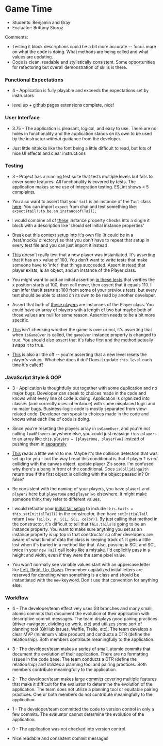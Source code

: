 # Game Time
* Students: Benjamin and Gray
* Evaluator: Brittany Storoz

Comments:
* Testing it block descriptions could be a bit more accurate -- focus more on what the code is doing. What methods are being called and what values are updating.
* Code is clean, readable and stylistically consistent. Some opportunities for refactoring but overall demonstration of skills is there.

### Functional Expectations

* 4 - Application is fully playable and exceeds the expectations set by instructors

* level up + github pages extensions complete, nice!

### User Interface

* 3.75 - The application is pleasant, logical, and easy to use. There are no holes in functionality and the application stands on its own to be used by the instructor _without_ guidance from the developer.

* Just little nitpicks like the font being a little difficult to read, but lots of nice UI effects and clear instructions

### Testing

* 3 - Project has a running test suite that tests multiple levels but fails to cover some features. All functionality is covered by tests. The application makes some use of integration testing. ESLint shows < 5 complaints.

* You also want to assert that your `tail` is an instance of the `Tail` class [here](https://github.com/GraySmith00/gs-bp-game-time/blob/master/test/Tail-test.js#L6-L8). You can import `expect` from chai and test something like: `expect(tail).to.be.an.instanceof(Tail);`

* I would combine all of [these](https://github.com/GraySmith00/gs-bp-game-time/blob/master/test/Tail-test.js#L11-L35) instance property checks into a single it block with a description like 'should set initial instance properties'

* Break out this context [setup](https://github.com/GraySmith00/gs-bp-game-time/blob/master/test/Player-test.js#L7-L19) into it's own file (it could be in a /test/mocks/ directory) so that you don't have to repeat that setup in every test file and you can just import it instead

* [This](https://github.com/GraySmith00/gs-bp-game-time/blob/master/test/Player-test.js#L25-L27) doesn't really test that a new player was instantiated. It's asserting that it has an x value of 100. You don't want to write tests that make someone have to 'infer' that things succeeded. Assert instead that player exists, is an object, and an instance of the Player class.

* You might want to add an initial assertion [in these tests](https://github.com/GraySmith00/gs-bp-game-time/blob/master/test/Player-test.js#L55-L57) that verifies the x position starts at 100, then call move, then assert that it equals 110. I can infer that it starts at 100 from some of your previous tests, but every test should be able to stand on its own to be read by another developer.

* Assert that both of [these players](https://github.com/GraySmith00/gs-bp-game-time/blob/master/test/Game-test.js#L41) are instances of the Player class. You could have an array of players with a length of two but maybe both of those values are null for some reason. Assertion needs to be a bit more specific. 

* [This](https://github.com/GraySmith00/gs-bp-game-time/blob/master/test/Game-test.js#L44) isn't checking whether the game is over or not, it's asserting that when `isGameOver` is called, the `gameOver` instance property is changed to true. You should also assert that it's false first and the method actually swaps it to true.

* [This](https://github.com/GraySmith00/gs-bp-game-time/blob/master/test/Game-test.js#L58) is also a little off -- you're asserting that a new level resets the player's values. What else does it do? Does it update `this.level` each time it's called?

### JavaScript Style & OOP

* 3 - Application is thoughtfully put together with some duplication and no major bugs. Developer can speak to choices made in the code and knows what every line of code is doing. Application is organized into classes (and correctly uses inheritance) with some misplaced logic and no major bugs. Business-logic code is mostly separated from view-related code. Developer can speak to choices made in the code and knows what each line of code is doing.

* Since you're resetting the players array in `isGameOver`, and you're not calling `loadPlayers` anywhere else, you could just reassign `this.players` to an array like `this.players = [playerOne, playerTwo]` instead of pushing them in [separately](https://github.com/GraySmith00/gs-bp-game-time/blob/master/lib/Game.js#L22-L23)

* [This](https://github.com/GraySmith00/gs-bp-game-time/blob/master/lib/Game.js#L103) reads a little weird to me. Maybe it's the collision detection that was set up for you - but the way I read this conditional is that if player 1 is *not* colliding with the canvas object, update player 2's score. I'm confused why there's a bang in front of the conditional. Does `isCollidingWith` return true if the first object is colliding with the object passed in? Or false?

* Be consistent with the naming of your players, you have `player1` and `player2` [here](https://github.com/GraySmith00/gs-bp-game-time/blob/master/lib/Game.js#L95) but `playerOne` and `playerTwo` elsewhere. It might make someone think they refer to different values.

* I would refactor your [initial tail setup](https://github.com/GraySmith00/gs-bp-game-time/blob/master/lib/Tail.js#L11-L18) to include `this.tails = this.setInitialTail()` in the constructor, then have `setInitialTail` return `[new Tail(x, y, SCL, SCL, color)]`. By just calling that method in the constructor, it's difficult to tell that `this.tails` is going to be an instance property. You want to make sure anything you set as an instance property is up top in that constructor so other developers are aware of what kind of data the class is keeping track of. It gets a little lost when it's buried in a method like that. Also, passing in SCL and SCL twice in your `new Tail` call looks like a mistake. I'd explicitly pass in a height and width, even if they were the same pixel value. 

* You won't normally see variable values start with an uppercase letter like [Left, Right, Up, Down](https://github.com/GraySmith00/gs-bp-game-time/blob/master/lib/Tail.js#L33-L42). Remember capitalized initial letters are reserved for denoting when something is a class and should be instantiated with the `new` keyword. Don't use that convention for anything else.

### Workflow

* 4 - The developer/team effectively uses Git branches and many small, atomic commits that document the evolution of their application with descriptive commit messages. The team displays good pairing practices (driver-navigator, dividing up work, etc) and utilizes some sort of planning tool (GitHub issues, Waffle, Trello, etc). The team develops a clear MVP (minimum viable product) and conducts a DTR (define the relationship). Both members contribute meaningfully to the application.
* 3 - The developer/team makes a series of small, atomic commits that document the evolution of their application. There are no formatting issues in the code base. The team conducts a DTR (define the relationship) and utilizes a planning tool and pairing practices. Both members contribute meaningfully to the application.
* 2 - The developer/team makes large commits covering multiple features that make it difficult for the evaluator to determine the evolution of the application. The team does not utilize a planning tool or equitable pairing practices. One or both members do not contribute meaningfully to the application.
* 1 - The developer/team committed the code to version control in only a few commits. The evaluator cannot determine the evolution of the application.
* 0 - The application was not checked into version control.

* Nice readable and consistent commit messages



<!-- * **Public directory**

* **Find in array for declare winner**

* **NewLevel** -->